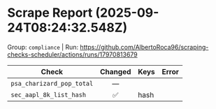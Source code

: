 # Scrape Report (2025-09-24T08:24:32.548Z)

Group: `compliance`  |  Run: https://github.com/AlbertoRoca96/scraping-checks-scheduler/actions/runs/17970813679

| Check | Changed | Keys | Error |
|---|:---:|:--|:--|
| `psa_charizard_pop_total` | — |  |  |
| `sec_aapl_8k_list_hash` | ✅ | hash |  |
